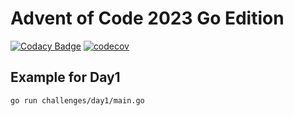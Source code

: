 # Advent of Code 2023 Go Edition
[![Codacy Badge](https://app.codacy.com/project/badge/Grade/f859b66bc3b44b859c59605e77ce5ea2)](https://app.codacy.com/gh/GabrielBalzer/aoc2023/dashboard?utm_source=gh&utm_medium=referral&utm_content=&utm_campaign=Badge_grade) [![codecov](https://codecov.io/gh/GabrielBalzer/aoc2023/graph/badge.svg?token=VR0XG5TPHZ)](https://codecov.io/gh/GabrielBalzer/aoc2023)

## Example for Day1
```bash
go run challenges/day1/main.go
```
